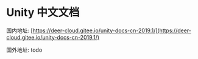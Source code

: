 # Unity 中文文档

国内地址: [https://deer-cloud.gitee.io/unity-docs-cn-2019.1/](https://deer-cloud.gitee.io/unity-docs-cn-2019.1/)


国外地址: todo